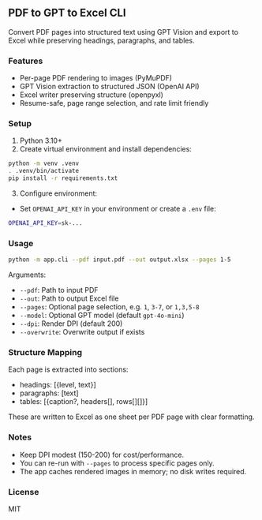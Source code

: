 ## PDF to GPT to Excel CLI

Convert PDF pages into structured text using GPT Vision and export to Excel while preserving headings, paragraphs, and tables.

### Features
- Per-page PDF rendering to images (PyMuPDF)
- GPT Vision extraction to structured JSON (OpenAI API)
- Excel writer preserving structure (openpyxl)
- Resume-safe, page range selection, and rate limit friendly

### Setup

1. Python 3.10+
2. Create virtual environment and install dependencies:

```bash
python -m venv .venv
. .venv/bin/activate
pip install -r requirements.txt
```

3. Configure environment:

- Set `OPENAI_API_KEY` in your environment or create a `.env` file:

```bash
OPENAI_API_KEY=sk-...
```

### Usage

```bash
python -m app.cli --pdf input.pdf --out output.xlsx --pages 1-5
```

Arguments:
- `--pdf`: Path to input PDF
- `--out`: Path to output Excel file
- `--pages`: Optional page selection, e.g. `1`, `3-7`, or `1,3,5-8`
- `--model`: Optional GPT model (default `gpt-4o-mini`)
- `--dpi`: Render DPI (default 200)
- `--overwrite`: Overwrite output if exists

### Structure Mapping

Each page is extracted into sections:
- headings: [{level, text}]
- paragraphs: [text]
- tables: [{caption?, headers[], rows[][]}]

These are written to Excel as one sheet per PDF page with clear formatting.

### Notes
- Keep DPI modest (150-200) for cost/performance.
- You can re-run with `--pages` to process specific pages only.
- The app caches rendered images in memory; no disk writes required.

### License
MIT
